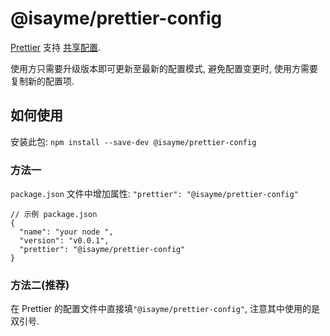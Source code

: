 # @isayme/prettier-config

[Prettier](https://prettier.io) 支持 [共享配置](https://prettier.io/docs/en/configuration.html#sharing-configurations).

使用方只需要升级版本即可更新至最新的配置模式, 避免配置变更时, 使用方需要复制新的配置项.

## 如何使用

安装此包: `npm install --save-dev @isayme/prettier-config`

### 方法一

`package.json` 文件中增加属性: `"prettier": "@isayme/prettier-config"`

```
// 示例 package.json
{
  "name": "your node ",
  "version": "v0.0.1",
  "prettier": "@isayme/prettier-config"
}
```

### 方法二(推荐)

在 Prettier 的配置文件中直接填`"@isayme/prettier-config"`, 注意其中使用的是双引号.

